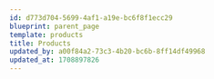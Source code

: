 ```yaml
---
id: d773d704-5699-4af1-a19e-bc6f8f1ecc29
blueprint: parent_page
template: products
title: Products
updated_by: a00f84a2-73c3-4b20-bc6b-8ff14df49968
updated_at: 1708897826
---
```

